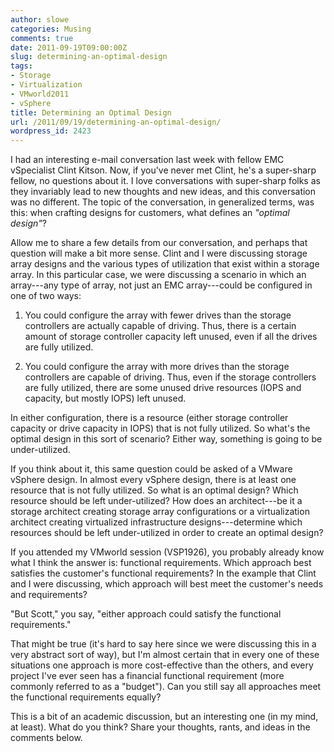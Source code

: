 ```yaml
---
author: slowe
categories: Musing
comments: true
date: 2011-09-19T09:00:00Z
slug: determining-an-optimal-design
tags:
- Storage
- Virtualization
- VMworld2011
- vSphere
title: Determining an Optimal Design
url: /2011/09/19/determining-an-optimal-design/
wordpress_id: 2423
---
```


I had an interesting e-mail conversation last week with fellow EMC vSpecialist Clint Kitson. Now, if you've never met Clint, he's a super-sharp fellow, no questions about it. I love conversations with super-sharp folks as they invariably lead to new thoughts and new ideas, and this conversation was no different. The topic of the conversation, in generalized terms, was this: when crafting designs for customers, what defines an _"optimal design"_?

Allow me to share a few details from our conversation, and perhaps that question will make a bit more sense. Clint and I were discussing storage array designs and the various types of utilization that exist within a storage array. In this particular case, we were discussing a scenario in which an array---any type of array, not just an EMC array---could be configured in one of two ways:

1. You could configure the array with fewer drives than the storage controllers are actually capable of driving. Thus, there is a certain amount of storage controller capacity left unused, even if all the drives are fully utilized.

2. You could configure the array with more drives than the storage controllers are capable of driving. Thus, even if the storage controllers are fully utilized, there are some unused drive resources (IOPS and capacity, but mostly IOPS) left unused.

In either configuration, there is a resource (either storage controller capacity or drive capacity in IOPS) that is not fully utilized. So what's the optimal design in this sort of scenario? Either way, something is going to be under-utilized.

If you think about it, this same question could be asked of a VMware vSphere design. In almost every vSphere design, there is at least one resource that is not fully utilized. So what is an optimal design? Which resource should be left under-utilized? How does an architect---be it a storage architect creating storage array configurations or a virtualization architect creating virtualized infrastructure designs---determine which resources should be left under-utilized in order to create an optimal design?

If you attended my VMworld session (VSP1926), you probably already know what I think the answer is: functional requirements. Which approach best satisfies the customer's functional requirements? In the example that Clint and I were discussing, which approach will best meet the customer's needs and requirements?

"But Scott," you say, "either approach could satisfy the functional requirements."

That might be true (it's hard to say here since we were discussing this in a very abstract sort of way), but I'm almost certain that in every one of these situations one approach is more cost-effective than the others, and every project I've ever seen has a financial functional requirement (more commonly referred to as a "budget"). Can you still say all approaches meet the functional requirements equally?

This is a bit of an academic discussion, but an interesting one (in my mind, at least). What do you think? Share your thoughts, rants, and ideas in the comments below.
